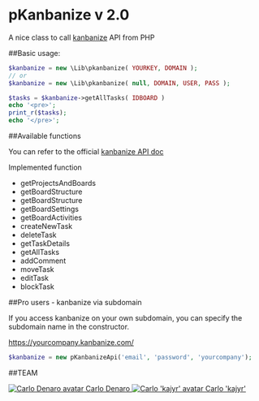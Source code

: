 # pKanbanize v 2.0
A nice class to call [kanbanize](http://kanbanize.com ) API from PHP


##Basic usage:
```php
$kanbanize = new \Lib\pkanbanize( YOURKEY, DOMAIN ); 
// or
$kanbanize = new \Lib\pkanbanize( null, DOMAIN, USER, PASS );

$tasks = $kanbanize->getAllTasks( IDBOARD )
echo '<pre>';
print_r($tasks);
echo '</pre>';
```

##Available functions

You can refer to the official [kanbanize API doc](http://kanbanize.com/ctrl_integration)

Implemented function

+ getProjectsAndBoards
+ getBoardStructure
+ getBoardStructure
+ getBoardSettings
+ getBoardActivities
+ createNewTask
+ deleteTask
+ getTaskDetails
+ getAllTasks
+ addComment
+ moveTask
+ editTask
+ blockTask


##Pro users - kanbanize via subdomain

If you access kanbanize on your own subdomain, you can specify the subdomain name in the constructor.

https://yourcompany.kanbanize.com/

```php
$kanbanize = new pKanbanizeApi('email', 'password', 'yourcompany');

```
##TEAM

[ ![Carlo Denaro avatar](http://www.carlodenaro.com/me.jpg) Carlo Denaro ](https://github.com/blackout314)
[ ![Carlo 'kajyr' avatar](https://avatars1.githubusercontent.com/u/51404?s=200) Carlo 'kajyr' ](https://github.com/kajyr)
